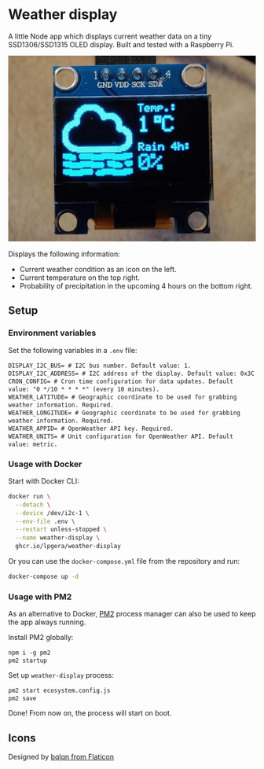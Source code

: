 # Weather display

A little Node app which displays current weather data on a tiny SSD1306/SSD1315 OLED display.
Built and tested with a Raspberry Pi.

![Photo of the display in action](./ssd1315.jpg)

Displays the following information:
* Current weather condition as an icon on the left.
* Current temperature on the top right.
* Probability of precipitation in the upcoming 4 hours on the bottom right.

## Setup

### Environment variables

Set the following variables in a `.env` file:

```dotenv
DISPLAY_I2C_BUS= # I2C bus number. Default value: 1.
DISPLAY_I2C_ADDRESS= # I2C address of the display. Default value: 0x3C
CRON_CONFIG= # Cron time configuration for data updates. Default value: "0 */10 * * * *" (every 10 minutes).
WEATHER_LATITUDE= # Geographic coordinate to be used for grabbing weather information. Required.
WEATHER_LONGITUDE= # Geographic coordinate to be used for grabbing weather information. Required.
WEATHER_APPID= # OpenWeather API key. Required.
WEATHER_UNITS= # Unit configuration for OpenWeather API. Default value: metric.
```

### Usage with Docker

Start with Docker CLI:

```bash
docker run \
  --detach \
  --device /dev/i2c-1 \
  --env-file .env \
  --restart unless-stopped \
  --name weather-display \
  ghcr.io/lpgera/weather-display
```

Or you can use the `docker-compose.yml` file from the repository and run:

```bash
docker-compose up -d
```

### Usage with PM2

As an alternative to Docker, [PM2](https://pm2.keymetrics.io/) process manager can also be used to keep the app always running.

Install PM2 globally:
```
npm i -g pm2
pm2 startup
```

Set up `weather-display` process:
```
pm2 start ecosystem.config.js
pm2 save
```

Done! From now on, the process will start on boot.

## Icons

Designed by [bqlqn from Flaticon](https://www.flaticon.com/authors/bqlqn)
